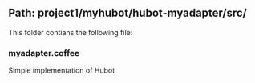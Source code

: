 ## Path: project1/myhubot/hubot-myadapter/src/

This folder contians the following file: 

### myadapter.coffee

Simple implementation of Hubot
